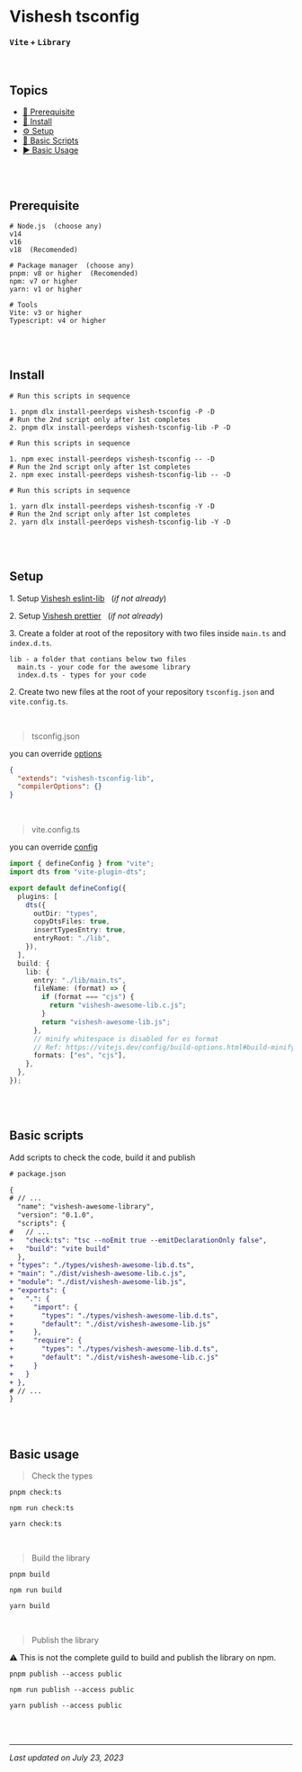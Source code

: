 # Vishesh tsconfig

#### **<kbd>Vite</kbd> + <kbd>Library</kbd>**

<br>

## Topics

- [🤞 Prerequisite][pre]
- [📲 Install][install]
- [⚙️ Setup][setup]
- [🦾 Basic Scripts][scripts]
- [▶️ Basic Usage][usage]

<br><br>

## Prerequisite

```shell
# Node.js  (choose any)
v14
v16
v18  (Recomended)

# Package manager  (choose any)
pnpm: v8 or higher  (Recomended)
npm: v7 or higher
yarn: v1 or higher

# Tools
Vite: v3 or higher
Typescript: v4 or higher
```

<br><br>

## Install

```shell
# Run this scripts in sequence

1. pnpm dlx install-peerdeps vishesh-tsconfig -P -D
# Run the 2nd script only after 1st completes
2. pnpm dlx install-peerdeps vishesh-tsconfig-lib -P -D
```

```shell
# Run this scripts in sequence

1. npm exec install-peerdeps vishesh-tsconfig -- -D
# Run the 2nd script only after 1st completes
2. npm exec install-peerdeps vishesh-tsconfig-lib -- -D
```

```shell
# Run this scripts in sequence

1. yarn dlx install-peerdeps vishesh-tsconfig -Y -D
# Run the 2nd script only after 1st completes
2. yarn dlx install-peerdeps vishesh-tsconfig-lib -Y -D
```

<br><br>

## Setup

1\. Setup [Vishesh eslint-lib][eslint-lib] &nbsp;&nbsp;(_if not already_)

2\. Setup [Vishesh prettier][prettier] &nbsp;&nbsp;(_if not already_)

3\. Create a folder at root of the repository with two files inside `main.ts` and `index.d.ts`.

```shell
lib - a folder that contians below two files
  main.ts - your code for the awesome library
  index.d.ts - types for your code
```

2\. Create two new files at the root of your repository `tsconfig.json` and `vite.config.ts`.

<br>

> tsconfig.json

you can override [options][tsconfig-opts]

```json
{
  "extends": "vishesh-tsconfig-lib",
  "compilerOptions": {}
}
```

<br>

> vite.config.ts

you can override [config][vite-config]

```ts
import { defineConfig } from "vite";
import dts from "vite-plugin-dts";

export default defineConfig({
  plugins: [
    dts({
      outDir: "types",
      copyDtsFiles: true,
      insertTypesEntry: true,
      entryRoot: "./lib",
    }),
  ],
  build: {
    lib: {
      entry: "./lib/main.ts",
      fileName: (format) => {
        if (format === "cjs") {
          return "vishesh-awesome-lib.c.js";
        }
        return "vishesh-awesome-lib.js";
      },
      // minify whitespace is disabled for es format
      // Ref: https://vitejs.dev/config/build-options.html#build-minify
      formats: ["es", "cjs"],
    },
  },
});
```

<br><br>

## Basic scripts

Add scripts to check the code, build it and publish

```diff
# package.json

{
# // ...
  "name": "vishesh-awesome-library",
  "version": "0.1.0",
  "scripts": {
#   // ...
+   "check:ts": "tsc --noEmit true --emitDeclarationOnly false",
+   "build": "vite build"
  },
+ "types": "./types/vishesh-awesome-lib.d.ts",
+ "main": "./dist/vishesh-awesome-lib.c.js",
+ "module": "./dist/vishesh-awesome-lib.js",
+ "exports": {
+   ".": {
+     "import": {
+       "types": "./types/vishesh-awesome-lib.d.ts",
+       "default": "./dist/vishesh-awesome-lib.js"
+     },
+     "require": {
+       "types": "./types/vishesh-awesome-lib.d.ts",
+       "default": "./dist/vishesh-awesome-lib.c.js"
+     }
+   }
+ },
# // ...
}
```

<br><br>

## Basic usage

> Check the types

```shell
pnpm check:ts
```

```shell
npm run check:ts
```

```shell
yarn check:ts
```

<br>

> Build the library

```shell
pnpm build
```

```shell
npm run build
```

```shell
yarn build
```

<br>

> Publish the library

⚠️ This is not the complete guild to build and publish the library on npm.

```shell
pnpm publish --access public
```

```shell
npm run publish --access public
```

```shell
yarn publish --access public
```

<br><br>

---

_Last updated on July 23, 2023_

[pre]: #prerequisite "Prerequisite"
[install]: #install "Install"
[setup]: #setup "Setup"
[scripts]: #basic-scripts "Basic Scripts"
[usage]: #basic-usage "Basic Usage"
[eslint-lib]: https://github.com/mrjadeja/vishesh/blob/main/src/packages/dev/eslint-lib/README.md "Vishesh eslint library documentation"
[prettier]: https://github.com/mrjadeja/vishesh/blob/main/src/packages/dev/prettier/README.md "Vishesh prettier documentation"
[vite-config]: https://vitejs.dev/config/ "Vite configuration documentation"
[tsconfig-opts]: https://www.typescriptlang.org/tsconfig "Typescript compiler options documentation"
